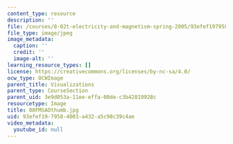 ```yaml
---
content_type: resource
description: ''
file: /courses/8-02t-electricity-and-magnetism-spring-2005/93efef1979584003a432a5c98c39c4ae_08FMSAOthumb.jpg
file_type: image/jpeg
image_metadata:
  caption: ''
  credit: ''
  image-alt: ''
learning_resource_types: []
license: https://creativecommons.org/licenses/by-nc-sa/4.0/
ocw_type: OCWImage
parent_title: Visualizations
parent_type: CourseSection
parent_uid: 3e9d053a-11ee-effa-00de-c3b42819928c
resourcetype: Image
title: 08FMSAOthumb.jpg
uid: 93efef19-7958-4003-a432-a5c98c39c4ae
video_metadata:
  youtube_id: null
---
```

